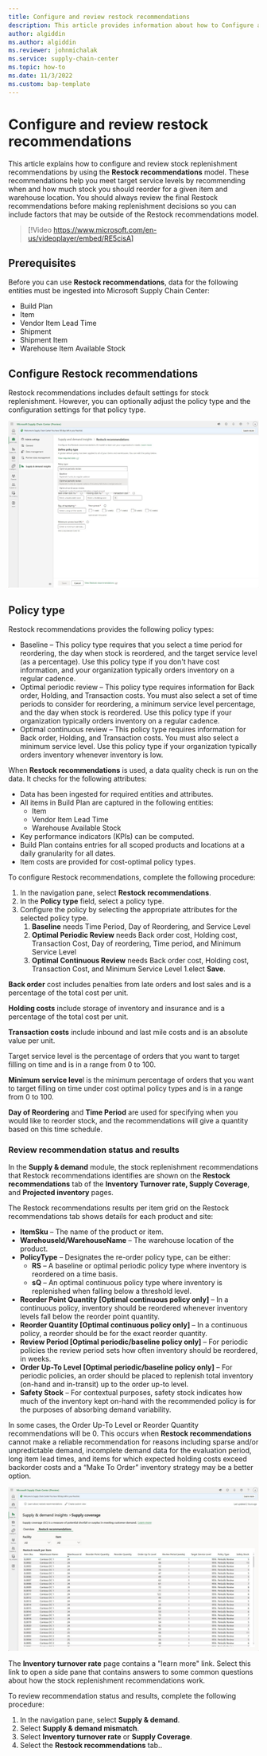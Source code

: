 ```yaml
---
title: Configure and review restock recommendations
description: This article provides information about how to Configure and review restock recommendations using Microsoft Supply Chain Center.
author: algiddin
ms.author: algiddin
ms.reviewer: johnmichalak
ms.service: supply-chain-center
ms.topic: how-to
ms.date: 11/3/2022
ms.custom: bap-template
---
```


# Configure and review restock recommendations
This article explains how to configure and review stock replenishment recommendations by using the **Restock recommendations** model. These recommendations help you meet target service levels by recommending when and how much stock you should reorder for a given item and warehouse location. You should always review the final Restock recommendations before making replenishment decisions so you can include factors that may be outside of the Restock recommendations model.

>[!Video https://www.microsoft.com/en-us/videoplayer/embed/RE5cisA]

## Prerequisites
Before you can use **Restock recommendations**, data for the following entities must be ingested into Microsoft Supply Chain Center:

- Build Plan
- Item
- Vendor Item Lead Time
- Shipment
- Shipment Item
- Warehouse Item Available Stock

## Configure Restock recommendations
Restock recommendations includes default settings for stock replenishment. However, you can optionally adjust the policy type and the configuration settings for that policy type.

![A screenshot of the Setup Restock recommendations options](media/restock-recommendation-settings.png)

## Policy type
Restock recommendations provides the following policy types:

- Baseline – This policy type requires that you select a time period for reordering, the day when stock is reordered, and the target service level (as a percentage). Use this policy type if you don't have cost information, and your organization typically orders inventory on a regular cadence.
- Optimal periodic review – This policy type requires information for Back order, Holding, and Transaction costs. You must also select a set of time periods to consider for reordering, a minimum service level percentage, and the day when stock is reordered. Use this policy type if your organization typically orders inventory on a regular cadence.
- Optimal continuous review – This policy type requires information for Back order, Holding, and Transaction costs. You must also select a minimum service level. Use this policy type if your organization typically orders inventory whenever inventory is low.

When **Restock recommendations** is used, a data quality check is run on the data. It checks for the following attributes:

- Data has been ingested for required entities and attributes.
- All items in Build Plan are captured in the following entities:
  - Item
  - Vendor Item Lead Time
  - Warehouse Available Stock
- Key performance indicators (KPIs) can be computed.
- Build Plan contains entries for all scoped products and locations at a daily granularity for all dates.
- Item costs are provided for cost-optimal policy types.

To configure Restock recommendations, complete the following procedure:

1. In the navigation pane, select **Restock recommendations**.
1. In the **Policy type** field, select a policy type.
1. Configure the policy by selecting the appropriate attributes for the selected policy type.
   1. **Baseline** needs Time Period, Day of Reordering, and Service Level
   1. **Optimal Periodic Review** needs Back order cost, Holding cost, Transaction Cost, Day of reordering, Time period, and Minimum Service Level
   1. **Optimal Continuous Review** needs Back order cost, Holding cost, Transaction Cost, and Minimum Service Level
1.elect **Save**.

**Back order** cost includes penalties from late orders and lost sales and is a percentage of the total cost per unit.

**Holding costs** include storage of inventory and insurance and is a percentage of the total cost per unit.

**Transaction costs** include inbound and last mile costs and is an absolute value per unit.

Target service level is the percentage of orders that you want to target filling on time and is in a range from 0 to 100.

**Minimum service leve**l is the minimum percentage of orders that you want to target filling on time under cost optimal policy types and is in a range from 0 to 100.

**Day of Reordering** and **Time Period** are used for specifying when you would like to reorder stock, and the recommendations will give a quantity based on this time schedule.

### Review recommendation status and results

In the **Supply & demand** module, the stock replenishment recommendations that Restock recommendations identifies are shown on the **Restock recommendations** tab of the **Inventory Turnover rate, Supply Coverage**, and **Projected inventory** pages.

The Restock recommendations results per item grid on the Restock recommendations tab shows details for each product and site:

- **ItemSku** – The name of the product or item.
- **WarehouseId/WarehouseName** – The warehouse location of the product.
- **PolicyType** – Designates the re-order policy type, can be either:
  - **RS** – A baseline or optimal periodic policy type where inventory is reordered on a time basis.
  - **sQ** – An optimal continuous policy type where inventory is replenished when falling below a threshold level.
- **Reorder Point Quantity \[Optimal continuous policy only\]** – In a continuous policy, inventory should be reordered whenever inventory levels fall below the reorder point quantity.
- **Reorder Quantity \[Optimal continuous policy only\]** – In a continuous policy, a reorder should be for the exact reorder quantity.
- **Review Period \[Optimal periodic/baseline policy only\]** – For periodic policies the review period sets how often inventory should be reordered, in weeks.
- **Order Up-To Level \[Optimal periodic/baseline policy only\]** – For periodic policies, an order should be placed to replenish total inventory (on-hand and in-transit) up to the order up-to level.
- **Safety Stock** – For contextual purposes, safety stock indicates how much of the inventory kept on-hand with the recommended policy is for the purposes of absorbing demand variability.

In some cases, the Order Up-To Level or Reorder Quantity recommendations will be 0. This occurs when **Restock recommendations** cannot make a reliable recommendation for reasons including sparse and/or unpredictable demand, incomplete demand data for the evaluation period, long item lead times, and items for which expected holding costs exceed backorder costs and a “Make To Order” inventory strategy may be a better option.

![A screenshot of the Supply & demand insights Supply coverage page.](media/restock-recommendation-supply-coverage.png)

The **Inventory turnover rate** page contains a "learn more" link. Select this link to open a side pane that contains answers to some common questions about how the stock replenishment recommendations work.

To review recommendation status and results, complete the following procedure:

1. In the navigation pane, select **Supply & demand**.
1. Select **Supply & demand mismatch**.
1. Select **Inventory turnover rate** or **Supply Coverage**.
1. Select the **Restock recommendations** tab..
